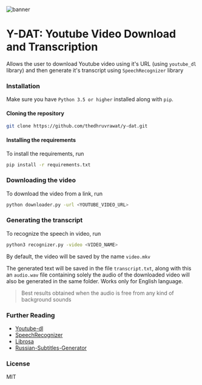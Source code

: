 ![banner](https://user-images.githubusercontent.com/59053357/126071167-3c453ea8-a810-4919-a448-41def9b50082.png)


# Y-DAT: Youtube Video Download and Transcription

Allows the user to download Youtube video using it's URL (using `youtube_dl` library) and then generate it's transcript using `SpeechRecognizer` library

### Installation
Make sure you have `Python 3.5 or higher` installed along with `pip`.

#### Cloning the repository
```bash
git clone https://github.com/thedhruvrawat/y-dat.git
```

#### Installing the requirements
To install the requirements, run 
```bash
pip install -r requirements.txt
```

### Downloading the video
To download the video from a link, run
```bash
python downloader.py -url <YOUTUBE_VIDEO_URL>
```

### Generating the transcript
To recognize the speech in video, run
```bash
python3 recognizer.py -video <VIDEO_NAME>
```
By default, the video will be saved by the name `video.mkv`

The generated text will be saved in the file `transcript.txt`, along with this an `audio.wav` file containing solely the audio of the downloaded video will also be generated in the same folder. Works only for English language.

> Best results obtained when the audio is free from any kind of background sounds

### Further Reading
* [Youtube-dl](https://github.com/ytdl-org/youtube-dl)
* [SpeechRecognizer](https://github.com/Uberi/speech_recognition)
* [Librosa](https://github.com/librosa/librosa)
* [Russian-Subtitles-Generator](https://github.com/nestyme/Subtitles-generator)

### License
MIT
